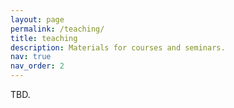 ```yaml
---
layout: page
permalink: /teaching/
title: teaching
description: Materials for courses and seminars.
nav: true
nav_order: 2
---
```


TBD.